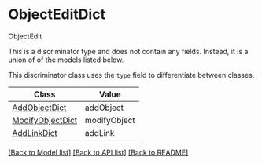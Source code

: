 # ObjectEditDict

ObjectEdit

This is a discriminator type and does not contain any fields. Instead, it is a union
of of the models listed below.

This discriminator class uses the `type` field to differentiate between classes.

| Class | Value
| ------------ | -------------
[AddObjectDict](AddObjectDict.md) | addObject
[ModifyObjectDict](ModifyObjectDict.md) | modifyObject
[AddLinkDict](AddLinkDict.md) | addLink


[[Back to Model list]](../../../README.md#models-v2-link) [[Back to API list]](../../README.md#documentation-for-api-endpoints) [[Back to README]](../../README.md)
